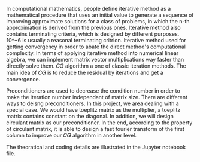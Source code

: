 In computational mathematics, people define iterative method as a mathematical procedure that uses an initial value to generate a sequence of improving approximate solutions for a class of problems, in which the n-th approximation is derived from the previous ones. Iterative method also contains terminating criteria, which is designed by different purposes.  10^−6
  is usually a reasonal terminating critrion. Iterative method used for getting convergency in order to abate the direct method's computational complexity. In terms of applying iterative method into numerical linear algebra, we can implement matrix vector multiplications way faster than directly solve them.  𝐶𝐺
  algorithm a one of classic iteration methods. The main idea of  𝐶𝐺
  is to reduce the residual by iterations and get a convergence.

Preconditioners are used to decrease the condition number in order to make the iteration number independant of matrix size. There are different ways to deisng preconditioners. In this project, we area dealing with a special case. We would have toeplitz matrix as the multiplier, a toeplitz matrix contains constant on the diagonal. In addition, we will design circulant matrix as our preconditioner. In the end, according to the property of circulant matrix, it is able to design a fast fourier transform of the first column to improve our  𝐶𝐺
  algorithm in another level.
  
  The theoratical and coding details are illustrated in the Jupyter notebook file.
